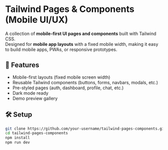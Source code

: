 # Tailwind Pages & Components (Mobile UI/UX)

A collection of **mobile-first UI pages and components** built with Tailwind CSS.  
Designed for **mobile app layouts** with a fixed mobile width, making it easy to build mobile apps, PWAs, or responsive prototypes.

## 📱 Features
- Mobile-first layouts (fixed mobile screen width)
- Reusable Tailwind components (buttons, forms, navbars, modals, etc.)
- Pre-styled pages (auth, dashboard, profile, chat, etc.)
- Dark mode ready
- Demo preview gallery

## 🛠 Setup
```bash
git clone https://github.com/your-username/tailwind-pages-components.git
cd tailwind-pages-components
npm install
npm run dev
